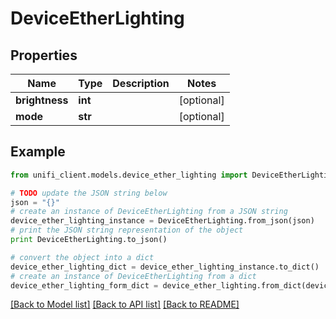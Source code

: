# DeviceEtherLighting


## Properties

Name | Type | Description | Notes
------------ | ------------- | ------------- | -------------
**brightness** | **int** |  | [optional] 
**mode** | **str** |  | [optional] 

## Example

```python
from unifi_client.models.device_ether_lighting import DeviceEtherLighting

# TODO update the JSON string below
json = "{}"
# create an instance of DeviceEtherLighting from a JSON string
device_ether_lighting_instance = DeviceEtherLighting.from_json(json)
# print the JSON string representation of the object
print DeviceEtherLighting.to_json()

# convert the object into a dict
device_ether_lighting_dict = device_ether_lighting_instance.to_dict()
# create an instance of DeviceEtherLighting from a dict
device_ether_lighting_form_dict = device_ether_lighting.from_dict(device_ether_lighting_dict)
```
[[Back to Model list]](../README.md#documentation-for-models) [[Back to API list]](../README.md#documentation-for-api-endpoints) [[Back to README]](../README.md)


